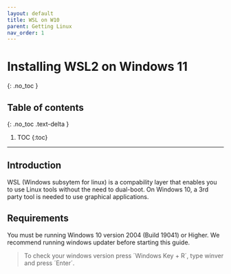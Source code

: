 ```yaml
---
layout: default
title: WSL on W10
parent: Getting Linux
nav_order: 1
---
```


# Installing WSL2 on Windows 11
{: .no_toc }

## Table of contents
{: .no_toc .text-delta }

1. TOC
{:toc}

---
## Introduction
WSL (Windows subsytem for linux) is a compability layer that enables you to use Linux tools without the need to dual-boot. On Windows 10, a 3rd party tool is needed to use graphical applications.

## Requirements

You must be running Windows 10 version 2004 (Build 19041) or Higher. We recommend running windows updater before starting this guide.

> To check your windows version press ´Windows Key + R´, type winver and press ´Enter´.


